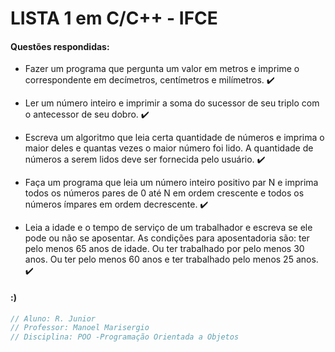 # LISTA 1 em C/C++ - IFCE

#### Questões respondidas:

* Fazer um programa que pergunta um valor em metros e imprime o correspondente em decímetros, centímetros e milímetros. ✔️

* Ler um número inteiro e imprimir a soma do sucessor de seu triplo com o antecessor de seu dobro. ✔️

* Escreva um algoritmo que leia certa quantidade de números e imprima o maior deles e quantas vezes o maior número foi lido. A quantidade de números a serem lidos deve ser fornecida pelo usuário. ✔️

* Faça um programa que leia um número inteiro positivo par N e imprima todos os números pares de 0 até N em ordem crescente e todos os números ímpares em ordem decrescente. ✔️

* Leia a idade e o tempo de serviço de um trabalhador e escreva se ele pode ou não se aposentar. As condições para aposentadoria são: ter pelo menos 65 anos de idade. Ou ter trabalhado por pelo menos 30 anos. Ou ter pelo menos 60 anos e ter trabalhado pelo menos 25 anos. ✔️

#### :)


```c
// Aluno: R. Junior
// Professor: Manoel Marisergio
// Disciplina: POO -Programação Orientada a Objetos

```


